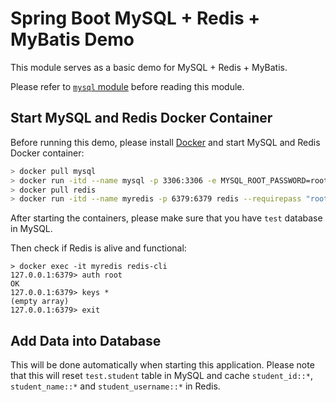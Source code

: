 # Spring Boot MySQL + Redis + MyBatis Demo

This module serves as a basic demo for MySQL + Redis + MyBatis.

Please refer to [`mysql` module](../mysql/README.md) before reading this module.

## Start MySQL and Redis Docker Container

Before running this demo, please install [Docker](https://docs.docker.com/engine/install/)
and start MySQL and Redis Docker container: 

```bash
> docker pull mysql
> docker run -itd --name mysql -p 3306:3306 -e MYSQL_ROOT_PASSWORD=root mysql
> docker pull redis
> docker run -itd --name myredis -p 6379:6379 redis --requirepass "root"
```

After starting the containers, please make sure that you have `test` database in MySQL.

Then check if Redis is alive and functional:

```
> docker exec -it myredis redis-cli
127.0.0.1:6379> auth root
OK
127.0.0.1:6379> keys *
(empty array)
127.0.0.1:6379> exit
```

## Add Data into Database

This will be done automatically when starting this application. 
Please note that this will reset `test.student` table in MySQL 
and cache `student_id::*`, `student_name::*` and `student_username::*` in Redis.

